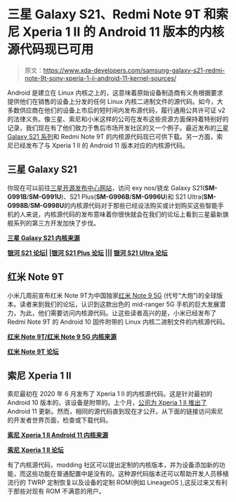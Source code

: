 # 三星 Galaxy S21、Redmi Note 9T 和索尼 Xperia 1 II 的 Android 11 版本的内核源代码现已可用

> 原文：<https://www.xda-developers.com/samsung-galaxy-s21-redmi-note-9t-sony-xperia-1-ii-android-11-kernel-sources/>

Android 是建立在 Linux 内核之上的，这意味着原始设备制造商有义务根据要求提供他们在销售的设备上分发的任何 Linux 内核二进制文件的源代码。如今，大多数供应商在他们的设备上市后的短时间内发布源代码，履行通用公共许可证 v2 的法律义务。像三星、索尼和小米这样的公司在发布这些资源方面保持着特别好的记录，我们现在有了他们致力于售后市场开发社区的又一个例子。最近发布的[三星 Galaxy S21 系列](https://www.xda-developers.com/samsung-galaxy-s21/)和 Redmi Note 9T 的内核源代码现已可供下载。另一方面，索尼已经发布了与 Xperia 1 II 的 Android 11 版本对应的内核源代码。

## 三星 Galaxy S21

你现在可以前往[三星开源发布中心网站](https://opensource.samsung.com/)，访问 exy nos/骁龙 Galaxy S21(**SM-G991B**/**SM-G991U**)、S21 Plus(**SM-G996B**/**SM-G996U**)和 S21 Ultra(**SM-G998B**/**SM-G998U**的内核源代码对于那些已经设法购买或计划购买这些智能手机的人来说，内核源代码的发布意味着你很快就会在我们的论坛上看到三星最新旗舰系列的第三方开发加快了步伐。

**[三星 Galaxy S21 内核来源](https://opensource.samsung.com/uploadSearch?searchValue=G99)**

**[银河 S21 论坛](https://forum.xda-developers.com/c/samsung-galaxy-s21.11933/)| |[银河 S21 Plus 论坛](https://forum.xda-developers.com/f/samsung-galaxy-s21.12089/) ||| [银河 S21 Ultra 论坛](https://forum.xda-developers.com/f/samsung-galaxy-s21-ultra.12091/)**

## 红米 Note 9T

小米几周前宣布红米 Note 9T为中国独家[红米 Note 9 5G](https://www.xda-developers.com/xiaomi-redmi-note-9-pro-5g-4g-redmi-watch-china-launch/) (代号“大炮”)的全球版本。读者来到我们的论坛，认识到这款出色的 mid-ranger 5G 手机的巨大发展潜力，为此，他们需要访问内核源代码。让这些读者高兴的是，小米已经发布了 Redmi Note 9T 的 Android 10 固件附带的 Linux 内核二进制文件的内核源代码。

**[红米 Note 9T/红米 Note 9 5G 内核来源](https://github.com/MiCode/Xiaomi_Kernel_OpenSource/tree/cannon-q-oss)**

**[红米 Note 9T 论坛](https://forum.xda-developers.com/f/redmi-note-9t.12075/)**

## 索尼 Xperia 1 II

索尼最初在 2020 年 6 月发布了 Xperia 1 II 的内核源代码。这是针对最初的 Android 10 版本的，该设备是附带的。上个月，[公司为 Xperia 1 II 推出了](https://www.xda-developers.com/sony-xperia-1-ii-android-11-now-available/)Android 11 更新。然而，相同的源代码直到现在才公开。从下面的链接访问索尼的开发者世界页面，检查或下载代码。

**[索尼 Xperia 1 II Android 11 内核来源](https://developer.sony.com/file/download/open-source-archive-for-58-1-a-0-921-and-58-1-a-0-926/)**

**[索尼 Xperia 1 II 论坛](https://forum.xda-developers.com/c/sony-xperia-1-ii.10019/)**

有了内核源代码，modding 社区可以提出定制的内核版本，并为设备添加新的功能，而这些功能在普通配置中是没有的。这种源代码版本还可以帮助开发人员移植流行的 TWRP 定制恢复以及设备的定制 ROM(例如 LineageOS ),这反过来又有利于那些对现有 ROM 不满意的用户。